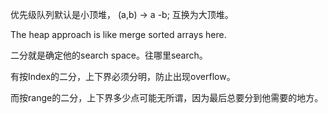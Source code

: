 
优先级队列默认是小顶堆， (a,b) -> a -b; 互换为大顶堆。

The heap approach is like merge sorted arrays here.

二分就是确定他的search space。往哪里search。

有按Index的二分，上下界必须分明，防止出现overflow。

而按range的二分，上下界多少点可能无所谓，因为最后总要分到他需要的地方。
